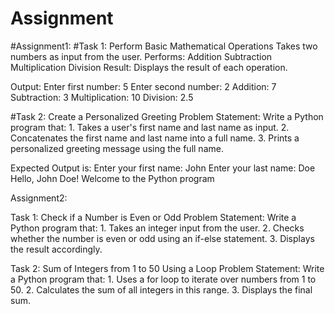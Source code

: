 # Assignment
#Assignment1:
#Task 1: Perform Basic Mathematical Operations
  Takes two numbers as input from the user.
    Performs:
        Addition
        Subtraction
        Multiplication
        Division
Result: Displays the result of each operation.

Output:
Enter first number: 5
Enter second number: 2
        Addition: 7
        Subtraction: 3
        Multiplication: 10
        Division: 2.5

#Task 2: Create a Personalized Greeting
Problem Statement: Write a Python program that:
        1.  Takes a user's first name and last name as input.
        2.  Concatenates the first name and last name into a full name.
        3.  Prints a personalized greeting message using the full name.

Expected Output is:
  Enter your first name: John
  Enter your last name: Doe
  Hello, John Doe! Welcome to the Python program

Assignment2:


  Task 1: Check if a Number is Even or Odd
    Problem Statement:  Write a Python program that:
      1. 	Takes an integer input from the user.
      2. 	Checks whether the number is even or odd using an if-else statement.
      3. 	Displays the result accordingly.

  Task 2: Sum of Integers from 1 to 50 Using a Loop
    Problem Statement: Write a Python program that:
      1.   Uses a for loop to iterate over numbers from 1 to 50.
      2.   Calculates the sum of all integers in this range.
      3.   Displays the final sum.
